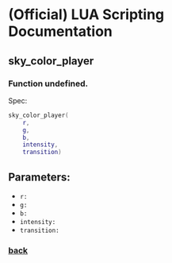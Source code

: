 
# (Official) LUA Scripting Documentation

## sky_color_player

### Function undefined.

Spec:
```lua
sky_color_player(
	r,
	g,
	b,
	intensity,
	transition)
```
## Parameters:
- `r:` 
- `g:` 
- `b:` 
- `intensity:` 
- `transition:` 
### [back](../other)
